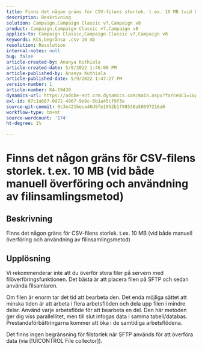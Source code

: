 ```yaml
---
title: Finns det någon gräns för CSV-filens storlek. t.ex. 10 MB (vid både manuell överföring och användning av filinsamlingsmetod)
description: Beskrivning
solution: Campaign,Campaign Classic v7,Campaign v8
product: Campaign,Campaign Classic v7,Campaign v8
applies-to: Campaign Classic,Campaign Classic v7,Campaign v8
keywords: KCS,begränsa .csv 10 mb
resolution: Resolution
internal-notes: null
bug: false
article-created-by: Ananya Kuthiala
article-created-date: 5/9/2022 1:46:08 PM
article-published-by: Ananya Kuthiala
article-published-date: 5/9/2022 1:47:27 PM
version-number: 1
article-number: KA-19430
dynamics-url: https://adobe-ent.crm.dynamics.com/main.aspx?forceUCI=1&pagetype=entityrecord&etn=knowledgearticle&id=74664e5e-9ecf-ec11-a7b5-0022480a8e40
exl-id: 07c1a667-0d72-4967-9e9c-6b1a45cf9f3e
source-git-commit: 0c3e421beca46d9fe1952b1f98538a50697216a0
workflow-type: tm+mt
source-wordcount: '174'
ht-degree: 1%

---
```


# Finns det någon gräns för CSV-filens storlek. t.ex. 10 MB (vid både manuell överföring och användning av filinsamlingsmetod)

## Beskrivning

Finns det någon gräns för CSV-filens storlek. t.ex. 10 MB (vid både manuell överföring och användning av filinsamlingsmetod)

## Upplösning


Vi rekommenderar inte att du överför stora filer på servern med filöverföringsfunktionen. Det bästa är att placera filen på SFTP och sedan använda filsamlaren.

Om filen är enorm tar det tid att bearbeta den. Det enda möjliga sättet att minska tiden är att arbeta i flera arbetsflöden och dela upp filen i mindre delar. Använd varje arbetsflöde för att bearbeta en del. Den här metoden ger dig viss parallellitet, men till slut infogas data i samma tabell/databas. Prestandaförbättringarna kommer att öka i de samtidiga arbetsflödena.

Det finns ingen begränsning för filstorlek när SFTP används för att överföra data (via [!UICONTROL File collector]).
